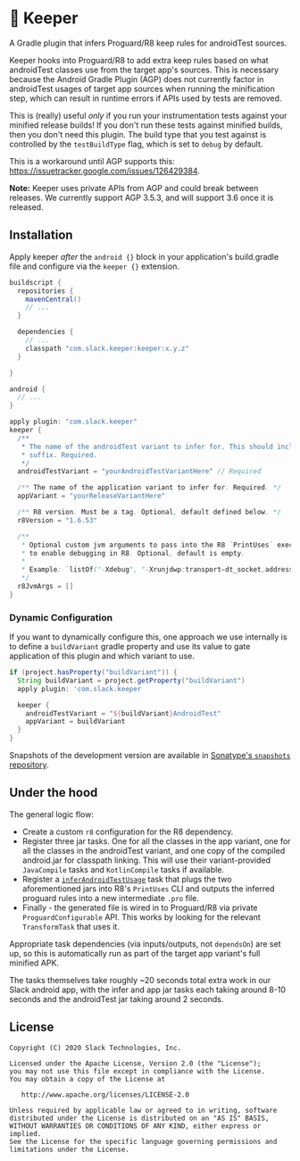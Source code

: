 🥅 Keeper
========

A Gradle plugin that infers Proguard/R8 keep rules for androidTest sources.

Keeper hooks into Proguard/R8 to add extra keep rules based on what androidTest classes use from the
target app's sources. This is necessary because the Android Gradle Plugin (AGP) does not currently
factor in androidTest usages of target app sources when running the minification step, which can
result in runtime errors if APIs used by tests are removed.

This is (really) useful _only_ if you run your instrumentation tests against your minified release
builds! If you don't run these tests against minified builds, then you don't need this plugin. The
build type that you test against is controlled by the `testBuildType` flag,  which is set to
`debug` by default.

This is a workaround until AGP supports this: https://issuetracker.google.com/issues/126429384.

**Note:** Keeper uses private APIs from AGP and could break between releases. We currently
support AGP 3.5.3, and will support 3.6 once it is released.

## Installation

Apply keeper _after_ the `android {}` block in your application's build.gradle file and configure
via the `keeper {}` extension.

```gradle
buildscript {
  repositories {
    mavenCentral()
    // ...
  }

  dependencies {
    // ...
    classpath "com.slack.keeper:keeper:x.y.z"
  }

}

android {
  // ...
}

apply plugin: "com.slack.keeper"
keeper {
  /**
   * The name of the androidTest variant to infer for. This should include the "AndroidTest"
   * suffix. Required.
   */
  androidTestVariant = "yourAndroidTestVariantHere" // Required

  /** The name of the application variant to infer for. Required. */
  appVariant = "yourReleaseVariantHere"

  /** R8 version. Must be a tag. Optional, default defined below. */
  r8Version = "1.6.53"

  /**
   * Optional custom jvm arguments to pass into the R8 `PrintUses` execution. Useful if you want
   * to enable debugging in R8. Optional, default is empty.
   *
   * Example: `listOf("-Xdebug", "-Xrunjdwp:transport=dt_socket,address=5005,server=y,suspend=y")`
   */
  r8JvmArgs = []
}
```

### Dynamic Configuration

If you want to dynamically configure this, one approach we use internally is to define a `buildVariant`
gradle property and use its value to gate application of this plugin and which variant to use.

```gradle
if (project.hasProperty("buildVariant")) {
  String buildVariant = project.getProperty("buildVariant")
  apply plugin: 'com.slack.keeper

  keeper {
    androidTestVariant = "${buildVariant}AndroidTest"
    appVariant = buildVariant
  }
}
```

Snapshots of the development version are available in [Sonatype's `snapshots` repository][snapshots].

## Under the hood

The general logic flow:
- Create a custom `r8` configuration for the R8 dependency.
- Register three jar tasks. One for all the classes in the app variant, one for all the classes in
  the androidTest variant, and one copy of the compiled android.jar for classpath linking. This
  will use their variant-provided `JavaCompile` tasks and `KotlinCompile` tasks if available.
- Register a [`inferAndroidTestUsage`](https://github.com/slackhq/keeper/blob/master/keeper-gradle-plugin/src/main/kotlin/com/slack/keeper/InferAndroidTestKeepRules.kt)
  task that plugs the two aforementioned jars into R8's `PrintUses` CLI and outputs the inferred
  proguard rules into a new intermediate `.pro` file.
- Finally - the generated file is wired in to Proguard/R8 via private `ProguardConfigurable` API.
  This works by looking for the relevant `TransformTask` that uses it.

Appropriate task dependencies (via inputs/outputs, not `dependsOn`) are set up, so this is
automatically run as part of the target app variant's full minified APK.

The tasks themselves take roughly ~20 seconds total extra work in our Slack android app, with the
infer and app jar tasks each taking around 8-10 seconds and the androidTest jar taking around 2 seconds.

License
-------

    Copyright (C) 2020 Slack Technologies, Inc.

    Licensed under the Apache License, Version 2.0 (the "License");
    you may not use this file except in compliance with the License.
    You may obtain a copy of the License at

       http://www.apache.org/licenses/LICENSE-2.0

    Unless required by applicable law or agreed to in writing, software
    distributed under the License is distributed on an "AS IS" BASIS,
    WITHOUT WARRANTIES OR CONDITIONS OF ANY KIND, either express or implied.
    See the License for the specific language governing permissions and
    limitations under the License.

 [snapshots]: https://oss.sonatype.org/content/repositories/snapshots/